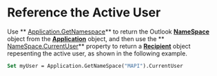 
# Reference the Active User

Use  ** [Application.GetNamespace](6175d0d9-5a61-ce45-35c0-b70895d757b3.md)** to return the Outlook **[NameSpace](f0dcaa19-07f5-5d42-a3bf-2e42b7885644.md)** object from the **[Application](797003e7-ecd1-eccb-eaaf-32d6ddde8348.md)** object, and then use the ** [NameSpace.CurrentUser](d6884fcf-c1de-23f4-8d91-02c8f9fd5253.md)** property to return a **[Recipient](8cee4d79-ec55-52a4-710b-6456944ca86d.md)** object repesenting the active user, as shown in the following example.


```vb
Set myUser = Application.GetNameSpace("MAPI").CurrentUser
```

